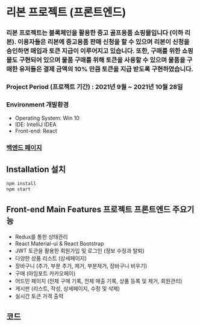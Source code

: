 # 리본 프로젝트 (프론트엔드)
### 리본 프로젝트는 블록체인을 활용한 중고 골프용품 쇼핑몰입니다 (이하 리본). 이용자들은 리본에 중고용품 판매 신청을 할 수 있으며 리본이 신청을 승인하면 매입과 토큰 지급이 이루어지고 있습니다. 또한, 구매를 위한 쇼핑몰도 구현되어 있으며 물품 구매를 위해 토큰을 사용할 수 있으며 물품을 구매한 유저들은 결제 금액의 10% 만큼 토큰을 지급 받도록 구현하였습니다. 


### Project Period (프로젝트 기간) : 2021년 9월 ~ 2021년 10월 28일


### Environment 개발환경
+ Operating System: Win 10
+ IDE: IntelliJ IDEA
+ Front-end: React
### [백엔드 페이지](https://github.com/28-5/golf)
## Installation 설치
```javascript
npm install
npm start
```
## Front-end Main Features 프로젝트 프론트엔드 주요기능
+ Redux를 통한 상태관리
+ React Material-ui & React Bootstrap
+ JWT 토큰을 활용한 회원가입 및 로그인 (정보 수정과 탈퇴)
+ 다양한 상품 리스트 (상세페이지)
+ 장바구니 (추가, 부분 추가, 제거, 부분제거, 장바구니 비우기)
+ 구매 (아임포트 카카오페이)
+ 어드민 페이지 (전체 구매 기록, 전체 매출 기록, 상품 등록 및 제거, 회원관리)
+ 게시판 (리스트, 작성, 상세페이지, 수정 및 삭제)
+ 실시간 토큰 가격 출력

## 코드
